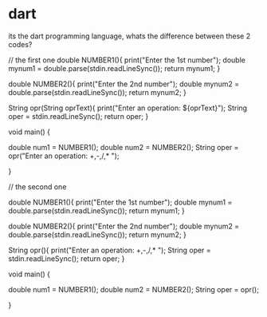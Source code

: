 # dart
its the dart programming language, whats the difference between these 2 codes?

// the first one 
double NUMBER1(){
  print("Enter the 1st number");
  double mynum1 = double.parse(stdin.readLineSync());
  return mynum1; 
}

double NUMBER2(){
  print("Enter the 2nd number");
  double mynum2 = double.parse(stdin.readLineSync());
  return mynum2; 
}

String opr(String oprText){
  print("Enter an operation: ${oprText}");
  String oper = stdin.readLineSync();
  return oper;
}

void main() {
  
  double num1 = NUMBER1();
  double num2 = NUMBER2();
  String oper = opr("Enter an operation: +,-,/,* ");

}


// the second one

double NUMBER1(){
  print("Enter the 1st number");
  double mynum1 = double.parse(stdin.readLineSync());
  return mynum1; 
}

double NUMBER2(){
  print("Enter the 2nd number");
  double mynum2 = double.parse(stdin.readLineSync());
  return mynum2; 
}

String opr(){
  print("Enter an operation: +,-,/,* ");
  String oper = stdin.readLineSync();
  return oper;
}

void main() {
  
  double num1 = NUMBER1();
  double num2 = NUMBER2();
  String oper = opr();

}
